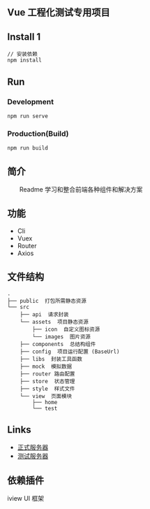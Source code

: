 ## Vue 工程化测试专用项目

## Install 1

```bush
// 安装依赖
npm install
```

## Run

### Development

```bush
npm run serve
```

### Production(Build)

```bush
npm run build
```

## 简介

&emsp;&emsp;Readme 学习和整合前端各种组件和解决方案

## 功能

- Cli
- Vuex
- Router
- Axios

## 文件结构

```shell
.
├── public  打包所需静态资源
└── src
    ├── api  请求封装
    └── assets  项目静态资源
        ├── icon  自定义图标资源
        └── images  图片资源
    ├── components  总结构组件
    ├── config  项目运行配置 (BaseUrl)
    ├── libs  封装工具函数
    ├── mock  模拟数据
    ├── router 路由配置
    ├── store  状态管理 
    ├── style  样式文件 
    └── view  页面模块
        ├── home  
        └── test
```

## Links

- [正式服务器](http://127.0.0.1)
- [测试服务器](http://127.0.0.1)

## 依赖插件

iview UI 框架
